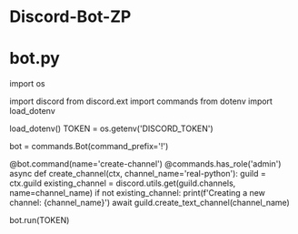 # Discord-Bot-ZP
# bot.py
import os

import discord
from discord.ext import commands
from dotenv import load_dotenv

load_dotenv()
TOKEN = os.getenv('DISCORD_TOKEN')

bot = commands.Bot(command_prefix='!')

@bot.command(name='create-channel')
@commands.has_role('admin')
async def create_channel(ctx, channel_name='real-python'):
    guild = ctx.guild
    existing_channel = discord.utils.get(guild.channels, name=channel_name)
    if not existing_channel:
        print(f'Creating a new channel: {channel_name}')
        await guild.create_text_channel(channel_name)

bot.run(TOKEN)
